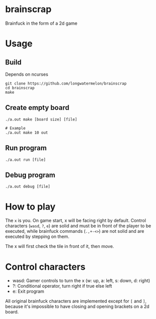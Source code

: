 # brainscrap
Brainfuck in the form of a 2d game

# Usage
## Build

Depends on ncurses
```
git clone https://github.com/longwatermelon/brainscrap
cd brainscrap
make
```

## Create empty board
```
./a.out make [board size] [file]

# Example
./a.out make 10 out
```

## Run program
```
./a.out run [file]
```

## Debug program
```
./a.out debug [file]
```

# How to play
The `x` is you. On game start, x will be facing right by default. Control characters (`wasd`, `?`, `e`) are solid and must be in front of the player to be executed, while
brainfuck commands (`.,+-<>`) are not solid and are executed by stepping on them.

The x will first check the tile in front of it, then move.

# Control characters
* wasd: Gamer controls to turn the x (w: up, a: left, s: down, d: right)
* ?: Conditional operator, turn right if true else left
* e: Exit program

All original brainfuck characters are implemented except for `[` and `]`, because it's impossible to have closing and opening brackets on a 2d board.

